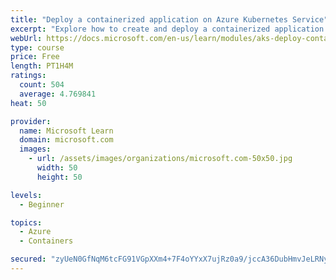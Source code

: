 ```yaml
---
title: "Deploy a containerized application on Azure Kubernetes Service"
excerpt: "Explore how to create and deploy a containerized application by using Azure Kubernetes Service declarative manifest files."
webUrl: https://docs.microsoft.com/en-us/learn/modules/aks-deploy-container-app/
type: course
price: Free
length: PT1H4M
ratings:
  count: 504
  average: 4.769841
heat: 50

provider:
  name: Microsoft Learn
  domain: microsoft.com
  images:
    - url: /assets/images/organizations/microsoft.com-50x50.jpg
      width: 50
      height: 50

levels:
  - Beginner

topics:
  - Azure
  - Containers

secured: "zyUeN0GfNqM6tcFG91VGpXXm4+7F4oYYxX7ujRz0a9/jccA36DubHmvJeLRNygZInU2wAzJa/sd6ZXoiGRmU2wD+mfyx+qxo4A1q77twSX20GGPXoUg+/S8ks41OpmlDopj3jVFViuLVzSgE5kVSMf0+gsuyIuOZsZ9goBI0cs0DCbwo8uhqf2+TX6BSas7wUC3CtFXCCxzJcNhrFWuA4cQ6QPm0mZqtWmDxELVY8fuN6C9YRku3E8uhaXnFjqvzEfX4YrAHZoa+yOLLUHiy19sE1UHA/0FqFIn6z0Bfsh5+pP3o5uAK1E/fnVxl0gd/xpTZUcJ31eIKhOjfxOwfBhaBhMejmroXEkL+5WqTNxZ2ePMRZ12qTzZrMzpLBlMzSTUmnsXU12yP7mON1c6fNF3MlRyoa4m5NMBt/OD+uMM=;jKLTz/jmZw9kSFpDJ05vHg=="
---
```


